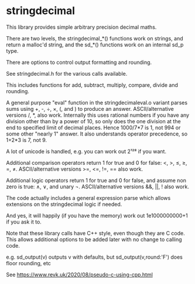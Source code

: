 # stringdecimal

This library provides simple arbitrary precision decimal maths.

There are two levels, the stringdecimal\_\*() functions work on strings, and return a malloc'd string, and the sd\_\*() functions work on an internal sd\_p type.

There are options to control output formatting and rounding.

See stringdecimal.h for the various calls available.

This includes functions for add, subtract, multiply, compare, divide and rounding.

A general purpose "eval" function in the stringdecimaleval.o variant parses sums using +, -, ÷, ×, (, and ) to produce an answer. ASCII/alternative versions /, \*, also work. Internally this uses rational numbers if you have any division other than by a power of 10, so only does the one division at the end to specified limit of decimal places. Hence 1000/7\*7 is 1, not 994 or some other "nearly 1" answer. It also understands operator precedence, so 1+2\*3 is 7, not 9.

A lot of unicode is handled, e.g. you can work out 2¹²⁸ if you want.

Additional comparison operators return 1 for true and 0 for false: <, >, ≤, ≥, =, ≠. ASCII/alternative versions >=, <=, !=, == also work.

Additional logic operators return 1 for true and 0 for false, and assume non zero is true: ∧, ∨, and unary ¬. ASCII/alternative versions &&, ||, ! also work.

The code actually includes a general expression parse which allows extensions on the stringdecimal logic if needed.

And yes, it will happily (if you have the memory) work out 1e1000000000+1 if you ask it to.

Note that these library calls have C++ style, even though they are C code. This allows additional options to be added later with no change to calling code.

e.g. sd\_output(v) outputs v with defaults, but sd\_output(v,round:'F') does floor rounding, etc

See https://www.revk.uk/2020/08/pseudo-c-using-cpp.html
